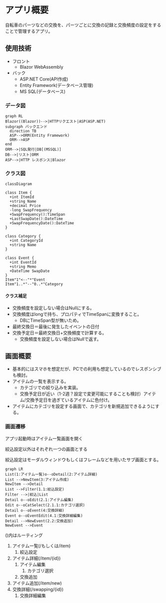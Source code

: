 # アプリ概要

自転車のパーツなどの交換を、パーツごとに交換の記録と交換頻度の設定をすることで管理するアプリ。

## 使用技術

- フロント
  - Blazor WebAssembly
- バック
  - ASP.NET Core(API作成)
  - Entity Framework(データベース管理)
  - MS SQL(データベース)

### データ図

```mermaid
graph RL
Blazor((Blazor))-->|HTTPリクエスト|ASP(ASP.NET)
subgraph バックエンド
  direction TB
  ASP-->ORM(Entity Framework)
  ORM-->ASP
end
ORM-->|SQL発行|DB[(MSSQL)]
DB-->|リスト|ORM
ASP-->|HTTP レスポンス|Blazor
```

### クラス図

```mermaid
classDiagram

class Item {
  +int ItemId
  +string Name
  +decimal Price
  -long SwapFrequency
  +SwapFrequency():TimeSpan
  +LastSwapDate():DateTime
  +SwapFrequencyDate():DateTime
}

class Category {
  +int CategoryId
  +string Name
}

class Event {
  +int EventId
  +string Memo
  +DateTime SwapDate
}
Item"1"<--"*"Event
Item"1..*"--"0..*"Category
```

#### クラス補足

- 交換頻度を設定しない場合はNullにする。
- 交換頻度はlongで持ち、プロパティでTimeSpanに変換すること。
  - DBにTimeSpan型が無いため。
- 最終交換日＝最後に発生したイベントの日付
- 交換予定日＝最終交換日+交換頻度で計算する。
  - 交換頻度を設定しない場合はNullで返す。

## 画面概要

- 基本的にはスマホを想定だが、PCでの利用も想定しているのでレスポンシブも検討。
- アイテムの一覧を表示する。
  - カテゴリでの絞り込みを実装。
  - 交換予定日が近い（1-2週？設定で変更可能にすることも検討）アイテム/交換予定日を過ぎているアイテムに色付け。
- アイテムにカテゴリを設定する画面で、カテゴリを新規追加できるようにする。

### 画面遷移

アプリ起動時はアイテム一覧画面を開く

絞込設定以外はそれぞれ一つの画面とする

絞込設定はモーダルウィンドウもしくはフレームなどを用いたサブ画面とする。

```mermaid
graph LR
List(1:アイテム一覧)o--oDetail(2:アイテム詳細)
List -->NewItem(3:アイテム作成)
NewItem -->Detail
List -->Filter(1.1:絞込設定)
Filter -->|絞込|List
Detail o--oEdit(2.1:アイテム編集)
Edit o--oCatSelect(2.1.1:カテゴリ選択)
Detail o--oEvent(4:交換詳細)
Event o--oEventEdit(4.1:交換詳細編集)
Detail -->NewEvent(2.2:交換追加)
NewEvent -->Event
```

()内はルーティング

1. アイテム一覧(/もしくは/item)
   1. 絞込設定
2. アイテム詳細(/item/{id})
   1. アイテム編集
      1. カテゴリ選択
   2. 交換追加
3. アイテム追加(/item/new)
4. 交換詳細(/swapping/{id})
   1. 交換詳細編集

